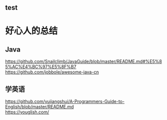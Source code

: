 ## test

# 好心人的总结

## Java

<https://github.com/Snailclimb/JavaGuide/blob/master/README.md#%E5%85%AC%E4%BC%97%E5%8F%B7>  
<https://github.com/jobbole/awesome-java-cn>

## 学英语

<https://github.com/yujiangshui/A-Programmers-Guide-to-English/blob/master/README.md>  
<https://youglish.com/>